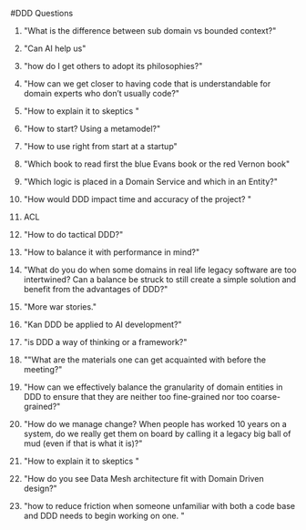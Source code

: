 #DDD Questions

1) "What is the difference between sub domain vs bounded context?"
2) "Can AI help us"
3) "how do I get others to adopt its philosophies?"
4) "How can we get closer to having code that is understandable for domain experts who don’t usually code?"
5) "How to explain it to skeptics "
6) "How to start? Using a metamodel?"
7) "How to use right from start at a startup"
8) "Which book to read first the blue Evans book or the red Vernon book"
9) "Which logic is placed in a Domain Service and which in an Entity?"
10) "How would DDD impact time and accuracy of the project? "
11) ACL
12) "How to do tactical DDD?"
13) "How to balance it with performance in mind?"
14) "What do you do when some domains in real life legacy software are too intertwined? Can a balance be struck to still create a simple solution and benefit from the advantages of DDD?"
15) "More war stories."
16) "Kan DDD be applied to AI development?"
17) "is DDD a way of thinking or a framework?"
18) ""What are the materials one can get acquainted with before the meeting?"
19) "How can we effectively balance the granularity of domain entities in DDD to ensure that they are neither too fine-grained nor too coarse-grained?"
20) "How do we manage change? When people has worked 10 years on a system, do we really get them on board by calling it a legacy big ball of mud (even if that is what it is)?"

21) "How to explain it to skeptics "​
22) "How do you see Data Mesh architecture fit with Domain Driven design?"
23) "how to reduce friction when someone unfamiliar with both a code base and DDD needs to begin working on one. "








